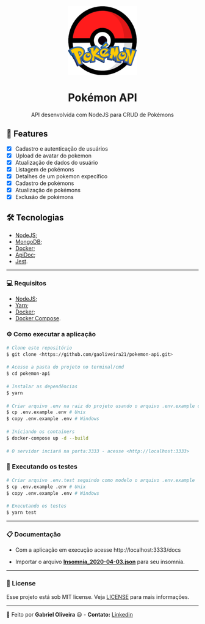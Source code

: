 <p align="center">
  <img src="./.github/pokemon-icon.png">
</p>
<h1 align="center">Pokémon API</h1>

<p align="center">API desenvolvida com NodeJS para CRUD de Pokémons</p>

## :rocket: Features

- [X] Cadastro e autenticação de usuários
- [X] Upload de avatar do pokemon
- [X] Atualização de dados do usuário
- [X] Listagem de pokémons
- [X] Detalhes de um pokemon expecífico
- [X] Cadastro de pokémons
- [X] Atualização de pokémons
- [X] Exclusão de pokémons

## :hammer_and_wrench: Tecnologias

- [NodeJS](https://nodejs.org/en/);
- [MongoDB](https://www.mongodb.com/);
- [Docker](https://www.docker.com/);
- [ApiDoc](https://apidocjs.com/);
- [Jest](https://jestjs.io/).

---

### :computer: Requisitos

- [NodeJS](https://nodejs.org/en/);
- [Yarn](https://classic.yarnpkg.com/pt-BR/docs/install/#debian-stable);
- [Docker](https://docs.docker.com/get-docker/);
- [Docker Compose](https://docs.docker.com/compose/install/).

### ⚙️ Como executar a aplicação

```bash
# Clone este repositório
$ git clone <https://github.com/gaoliveira21/pokemon-api.git>

# Acesse a pasta do projeto no terminal/cmd
$ cd pokemon-api

# Instalar as dependências
$ yarn

# Criar arquivo .env na raiz do projeto usando o arquivo .env.example como modelo
$ cp .env.example .env # Unix
$ copy .env.example .env # Windows

# Iniciando os containers
$ docker-compose up -d --build

# O servidor inciará na porta:3333 - acesse <http://localhost:3333>
```

### :wrench: Executando os testes

```bash
# Criar arquivo .env.test seguindo como modelo o arquivo .env.example
$ cp .env.example .env # Unix
$ copy .env.example .env # Windows

# Executando os testes
$ yarn test
```

---

### :clipboard: Documentação

- Com a aplicação em execução acesse http://localhost:3333/docs

- Importar o arquivo **[Insomnia_2020-04-03.json](https://github.com/gaoliveira21/pokemon-api/tree/master/docs)** para seu insomnia.

---

### :memo: License
Esse projeto está sob MIT license. Veja [LICENSE](https://github.com/gaoliveira21/bootcamp-gostack-fastfeet-api/blob/master/LICENSE.md) para mais informações.

---

:construction_worker: Feito por **Gabriel Oliveira** :smiley: - **Contato:** <a href="https://www.linkedin.com/in/gabriel-jos%C3%A9-de-oliveira-633962197/">Linkedin</a>
